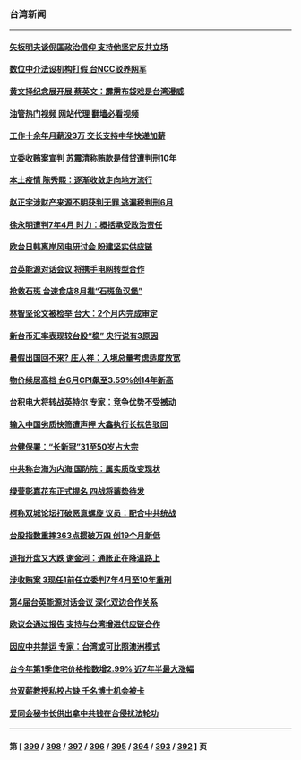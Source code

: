 ### 台湾新闻
---
#### [矢板明夫谈倪匡政治信仰 支持他坚定反共立场](../../pages/ncid1349361/n13774886.md?07070845) 
#### [数位中介法设机构打假 台NCC驳养网军](../../pages/ncid1349361/n13774933.md?07070845) 
#### [黄文择纪念展开展 蔡英文：霹雳布袋戏是台湾漫威](../../pages/ncid1349361/n13774938.md?07070845) 
#### [油管热门视频 网站代理 翻墙必看视频](http://209.222.30.114:81/youtube.html?07070845)
#### [工作十余年月薪没3万 交长支持中华快递加薪](../../pages/ncid1349361/n13774936.md?07070845) 
#### [立委收贿案宣判 苏震清称贿款是借贷遭判刑10年](../../pages/ncid1349361/n13774921.md?07070845) 
#### [本土疫情 陈秀熙：逐渐收敛走向地方流行](../../pages/ncid1349361/n13774918.md?07070845) 
#### [赵正宇涉财产来源不明获判无罪 逃漏税判刑6月](../../pages/ncid1349361/n13774929.md?07070845) 
#### [徐永明遭判7年4月 时力：概括承受政治责任](../../pages/ncid1349361/n13774926.md?07070845) 
#### [欧台日韩离岸风电研讨会 盼建坚实供应链](../../pages/ncid1349361/n13774884.md?07070845) 
#### [台英能源对话会议 将携手电网转型合作](../../pages/ncid1349361/n13774872.md?07070845) 
#### [抢救石斑 台速食店8月推“石斑鱼汉堡”](../../pages/ncid1349361/n13774875.md?07070845) 
#### [林智坚论文被检举 台大：2个月内完成审定](../../pages/ncid1349361/n13774874.md?07070845) 
#### [新台币汇率表现较台股“稳” 央行说有3原因](../../pages/ncid1349361/n13774864.md?07070845) 
#### [暑假出国回不来?  庄人祥：入境总量考虑适度放宽](../../pages/ncid1349361/n13774863.md?07070845) 
#### [物价续居高档 台6月CPI飙至3.59%创14年新高](../../pages/ncid1349361/n13774861.md?07070845) 
#### [台积电大将转战英特尔 专家：竞争优势不受撼动](../../pages/ncid1349361/n13774868.md?07070845) 
#### [输入中国劣质快筛遭声押 大鑫执行长抗告驳回](../../pages/ncid1349361/n13774869.md?07070845) 
#### [台健保署：“长新冠”31至50岁占大宗](../../pages/ncid1349361/n13774877.md?07070845) 
#### [中共称台海为内海 国防院：属实质改变现状](../../pages/ncid1349361/n13774855.md?07070845) 
#### [绿营彰嘉花东正式提名 四战将蓄势待发](../../pages/ncid1349361/n13774846.md?07070845) 
#### [柯称双城论坛打破恶意螺旋 议员：配合中共统战](../../pages/ncid1349361/n13774845.md?07070845) 
#### [台股指数重摔363点掼破万四 创19个月新低](../../pages/ncid1349361/n13774756.md?07070845) 
#### [道指开盘又大跌 谢金河：通胀正在降温路上](../../pages/ncid1349361/n13774818.md?07070845) 
#### [涉收贿案 3现任1前任立委判7年4月至10年重刑](../../pages/ncid1349361/n13774773.md?07070845) 
#### [第4届台英能源对话会议 深化双边合作关系](../../pages/ncid1349361/n13774495.md?07070845) 
#### [欧议会通过报告 支持与台湾增进供应链合作](../../pages/ncid1349361/n13774466.md?07070845) 
#### [因应中共禁运 专家：台湾或可比照澳洲模式](../../pages/ncid1349361/n13774021.md?07070845) 
#### [台今年第1季住宅价格指数增2.99% 近7年半最大涨幅](../../pages/ncid1349361/n13774141.md?07070845) 
#### [台双薪教授私校占缺 千名博士机会被卡](../../pages/ncid1349361/n13774158.md?07070845) 
#### [爱同会秘书长供出拿中共钱在台侵扰法轮功](../../pages/ncid1349361/n13773953.md?07070845) 

---
#### 第 [ [399](./399.md?07070845) / [398](./398.md?07070845) / [397](./397.md?07070845) / [396](./396.md?07070845) / [395](./395.md?07070845) / [394](./394.md?07070845) / [393](./393.md?07070845) / [392](./392.md?07070845) ] 页
